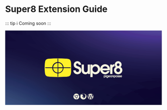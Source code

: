 # Super8 Extension Guide

::: tip ℹ️ Coming soon
:::

[![VIDEO DEMO](images/banner.png)](https://www.youtube.com/watch?v=UQ5mbI44I1w)
